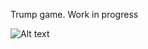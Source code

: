 Trump game. Work in progress

![Alt text](/Assets/Screenshots/level_one_screenshot.jpg?raw=true "Level One")
